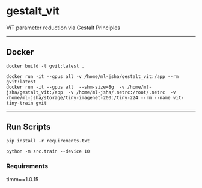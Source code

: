 # gestalt_vit
ViT parameter reduction via Gestalt Principles

---
## Docker
``` 
docker build -t gvit:latest .

docker run -it --gpus all -v /home/ml-jsha/gestalt_vit:/app --rm gvit:latest
docker run -it --gpus all  --shm-size=8g  -v /home/ml-jsha/gestalt_vit:/app  -v /home/ml-jsha/.netrc:/root/.netrc  -v /home/ml-jsha/storage/tiny-imagenet-200:/tiny-224 --rm --name vit-tiny-train gvit 

```

---
## Run Scripts

``` 
pip install -r requirements.txt

python -m src.train --device 10 

```

### Requirements
timm==1.0.15
